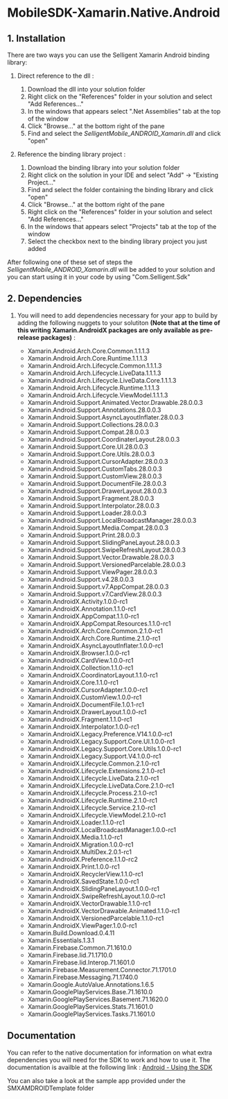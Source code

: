 # MobileSDK-Xamarin.Native.Android

## 1. Installation

There are two ways you can use the Selligent Xamarin Android binding library:

1.	Direct reference to the dll :

	1.	Download the dll into your solution folder
	1.	Right click on the "References" folder in your solution and select "Add References..."
	1.	In the windows that appears select ".Net Assemblies" tab at the top of the window
	1.	Click "Browse..." at the bottom right of the pane
	1.	Find and select the *SelligentMobile_ANDROID_Xamarin.dll* and click "open"

1.	Reference the binding library project :

	1.	Download the binding library into your solution folder
	1.	Right click on the solution in your IDE and select "Add" -> "Existing Project..."
	1.	Find and select the folder containing the binding library and click "open"
	1.	Click "Browse..." at the bottom right of the pane
	1.	Right click on the "References" folder in your solution and select "Add References..."
	1.	In the windows that appears select "Projects" tab at the top of the window
	1.	Select the checkbox next to the binding library project you just added



After following one of these set of steps the *SelligentMobile_ANDROID_Xamarin.dll* will be added to your solution and you can start using it in your code by using "Com.Selligent.Sdk" 

## 2. Dependencies

1.	You will need to add dependencies necessary for your app to build by adding the following nuggets to your solutiton **(Note that at the time of this writing Xamarin.AndroidX packages are only available as pre-release packages)** :
	
	*	Xamarin.Android.Arch.Core.Common.1.1.1.3
	*	Xamarin.Android.Arch.Core.Runtime.1.1.1.3
	*	Xamarin.Android.Arch.Lifecycle.Common.1.1.1.3
	*	Xamarin.Android.Arch.Lifecycle.LiveData.1.1.1.3
	*	Xamarin.Android.Arch.Lifecycle.LiveData.Core.1.1.1.3
	*	Xamarin.Android.Arch.Lifecycle.Runtime.1.1.1.3
	*	Xamarin.Android.Arch.Lifecycle.ViewModel.1.1.1.3
	*	Xamarin.Android.Support.Animated.Vector.Drawable.28.0.0.3
	*	Xamarin.Android.Support.Annotations.28.0.0.3
	*	Xamarin.Android.Support.AsyncLayoutInflater.28.0.0.3
	*	Xamarin.Android.Support.Collections.28.0.0.3
	*	Xamarin.Android.Support.Compat.28.0.0.3
	*	Xamarin.Android.Support.CoordinaterLayout.28.0.0.3
	*	Xamarin.Android.Support.Core.UI.28.0.0.3
	*	Xamarin.Android.Support.Core.Utils.28.0.0.3
	*	Xamarin.Android.Support.CursorAdapter.28.0.0.3
	*	Xamarin.Android.Support.CustomTabs.28.0.0.3
	*	Xamarin.Android.Support.CustomView.28.0.0.3
	*	Xamarin.Android.Support.DocumentFile.28.0.0.3
	*	Xamarin.Android.Support.DrawerLayout.28.0.0.3
	*	Xamarin.Android.Support.Fragment.28.0.0.3
	*	Xamarin.Android.Support.Interpolator.28.0.0.3
	*	Xamarin.Android.Support.Loader.28.0.0.3
	*	Xamarin.Android.Support.LocalBroadcastManager.28.0.0.3
	*	Xamarin.Android.Support.Media.Compat.28.0.0.3
	*	Xamarin.Android.Support.Print.28.0.0.3
	*	Xamarin.Android.Support.SlidingPaneLayout.28.0.0.3
	*	Xamarin.Android.Support.SwipeRefreshLayout.28.0.0.3
	*	Xamarin.Android.Support.Vector.Drawable.28.0.0.3
	*	Xamarin.Android.Support.VersionedParcelable.28.0.0.3
	*	Xamarin.Android.Support.ViewPager.28.0.0.3
	*	Xamarin.Android.Support.v4.28.0.0.3
	*	Xamarin.Android.Support.v7.AppCompat.28.0.0.3
	*	Xamarin.Android.Support.v7.CardView.28.0.0.3
	*	Xamarin.AndroidX.Activity.1.0.0-rc1
	*	Xamarin.AndroidX.Annotation.1.1.0-rc1
	*	Xamarin.AndroidX.AppCompat.1.1.0-rc1
	*	Xamarin.AndroidX.AppCompat.Resources.1.1.0-rc1
	*	Xamarin.AndroidX.Arch.Core.Common.2.1.0-rc1
	*	Xamarin.AndroidX.Arch.Core.Runtime.2.1.0-rc1
	*	Xamarin.AndroidX.AsyncLayoutInflater.1.0.0-rc1
	*	Xamarin.AndroidX.Browser.1.0.0-rc1
	*	Xamarin.AndroidX.CardView.1.0.0-rc1
	*	Xamarin.AndroidX.Collection.1.1.0-rc1
	*	Xamarin.AndroidX.CoordinatorLayout.1.1.0-rc1
	*	Xamarin.AndroidX.Core.1.1.0-rc1
	*	Xamarin.AndroidX.CursorAdapter.1.0.0-rc1
	*	Xamarin.AndroidX.CustomView.1.0.0-rc1
	*	Xamarin.AndroidX.DocumentFile.1.0.1-rc1
	*	Xamarin.AndroidX.DrawerLayout.1.0.0-rc1
	*	Xamarin.AndroidX.Fragment.1.1.0-rc1
	*	Xamarin.AndroidX.Interpolator.1.0.0-rc1
	*	Xamarin.AndroidX.Legacy.Preference.V14.1.0.0-rc1
	*	Xamarin.AndroidX.Legacy.Support.Core.UI.1.0.0-rc1
	*	Xamarin.AndroidX.Legacy.Support.Core.Utils.1.0.0-rc1
	*	Xamarin.AndroidX.Legacy.Support.V4.1.0.0-rc1
	*	Xamarin.AndroidX.Lifecycle.Common.2.1.0-rc1
	*	Xamarin.AndroidX.Lifecycle.Extensions.2.1.0-rc1
	*	Xamarin.AndroidX.Lifecycle.LiveData.2.1.0-rc1
	*	Xamarin.AndroidX.Lifecycle.LiveData.Core.2.1.0-rc1
	*	Xamarin.AndroidX.Lifecycle.Process.2.1.0-rc1
	*	Xamarin.AndroidX.Lifecycle.Runtime.2.1.0-rc1
	*	Xamarin.AndroidX.Lifecycle.Service.2.1.0-rc1
	*	Xamarin.AndroidX.Lifecycle.ViewModel.2.1.0-rc1
	*	Xamarin.AndroidX.Loader.1.1.0-rc1
	*	Xamarin.AndroidX.LocalBroadcastManager.1.0.0-rc1
	*	Xamarin.AndroidX.Media.1.1.0-rc1
	*	Xamarin.AndroidX.Migration.1.0.0-rc1
	*	Xamarin.AndroidX.MultiDex.2.0.1-rc1
	*	Xamarin.AndroidX.Preference.1.1.0-rc2
	*	Xamarin.AndroidX.Print.1.0.0-rc1
	*	Xamarin.AndroidX.RecyclerView.1.1.0-rc1
	*	Xamarin.AndroidX.SavedState.1.0.0-rc1
	*	Xamarin.AndroidX.SlidingPaneLayout.1.0.0-rc1
	*	Xamarin.AndroidX.SwipeRefreshLayout.1.0.0-rc1
	*	Xamarin.AndroidX.VectorDrawable.1.1.0-rc1
	*	Xamarin.AndroidX.VectorDrawable.Animated.1.1.0-rc1
	*	Xamarin.AndroidX.VersionedParcelable.1.1.0-rc1
	*	Xamarin.AndroidX.ViewPager.1.0.0-rc1
	*	Xamarin.Build.Download.0.4.11
	*	Xamarin.Essentials.1.3.1
	*	Xamarin.Firebase.Common.71.1610.0
	*	Xamarin.Firebase.Iid.71.1710.0
	*	Xamarin.Firebase.Iid.Interop.71.1601.0
	*	Xamarin.Firebase.Measurement.Connector.71.1701.0
	*	Xamarin.Firebase.Messaging.71.1740.0
	*	Xamarin.Google.AutoValue.Annotations.1.6.5
	*	Xamarin.GooglePlayServices.Base.71.1610.0
	*	Xamarin.GooglePlayServices.Basement.71.1620.0
	*	Xamarin.GooglePlayServices.Stats.71.1601.0
	*	Xamarin.GooglePlayServices.Tasks.71.1601.0

## Documentation

You can refer to the native documentation for information on what extra dependencies you will need for the SDK to work and how to use it. The documentation is availble at the following link : [Android - Using the SDK](https://github.com/SelligentMarketingCloud/MobileSDK-Android/blob/master/Documentation/Android%20-%20Using%20the%20SDK.pdf)

You can also take a look at the sample app provided under the SMXAMDROIDTemplate folder
